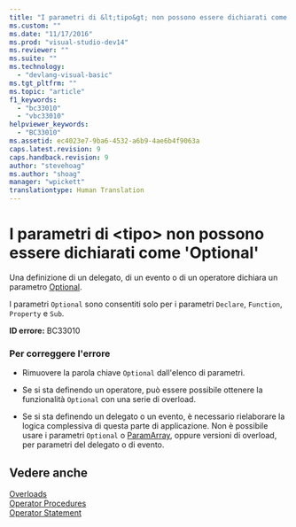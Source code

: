 ```yaml
---
title: "I parametri di &lt;tipo&gt; non possono essere dichiarati come &#39;Optional&#39; | Microsoft Docs"
ms.custom: ""
ms.date: "11/17/2016"
ms.prod: "visual-studio-dev14"
ms.reviewer: ""
ms.suite: ""
ms.technology: 
  - "devlang-visual-basic"
ms.tgt_pltfrm: ""
ms.topic: "article"
f1_keywords: 
  - "bc33010"
  - "vbc33010"
helpviewer_keywords: 
  - "BC33010"
ms.assetid: ec4023e7-9ba6-4532-a6b9-4ae6b4f9063a
caps.latest.revision: 9
caps.handback.revision: 9
author: "stevehoag"
ms.author: "shoag"
manager: "wpickett"
translationtype: Human Translation
---
```

# I parametri di &lt;tipo&gt; non possono essere dichiarati come &#39;Optional&#39;
Una definizione di un delegato, di un evento o di un operatore dichiara un parametro [Optional](../../visual-basic/language-reference/modifiers/optional.md).  
  
 I parametri `Optional` sono consentiti solo per i parametri `Declare`, `Function`, `Property` e `Sub`.  
  
 **ID errore:** BC33010  
  
### Per correggere l'errore  
  
-   Rimuovere la parola chiave `Optional` dall'elenco di parametri.  
  
-   Se si sta definendo un operatore, può essere possibile ottenere la funzionalità `Optional` con una serie di overload.  
  
-   Se si sta definendo un delegato o un evento, è necessario rielaborare la logica complessiva di questa parte di applicazione. Non è possibile usare i parametri `Optional` o [ParamArray](../../visual-basic/language-reference/modifiers/paramarray.md), oppure versioni di overload, per parametri del delegato o di evento.  
  
## Vedere anche  
 [Overloads](../../visual-basic/language-reference/modifiers/overloads.md)   
 [Operator Procedures](../../visual-basic/programming-guide/language-features/procedures/operator-procedures.md)   
 [Operator Statement](../../visual-basic/language-reference/statements/operator-statement.md)